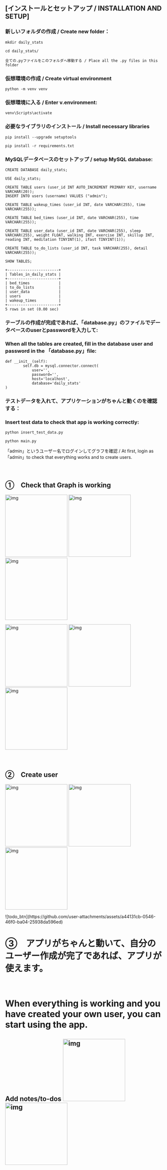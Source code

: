 ## [インストールとセットアップ / INSTALLATION AND SETUP]

### 新しいフォルダの作成 / Create new folder：
```
mkdir daily_stats

cd daily_stats/

全ての.pyファイルをこのフォルダへ移動する / Place all the .py files in this folder
```
### 仮想環境の作成 / Create virtual environment
```
python -m venv venv
```
### 仮想環境に入る / Enter v.environment:
```
venv\Scripts\activate
```
### 必要なライブラリのインストール / Install necessary libraries
```
pip install --upgrade setuptools
```
```
pip install -r requirements.txt
```

### MySQLデータベースのセットアップ / setup MySQL database:
```
CREATE DATABASE daily_stats;

USE daily_stats;

CREATE TABLE users (user_id INT AUTO_INCREMENT PRIMARY KEY, username VARCHAR(20));
INSERT INTO users (username) VALUES ("admin");

CREATE TABLE wakeup_times (user_id INT, date VARCHAR(255), time VARCHAR(255));

CREATE TABLE bed_times (user_id INT, date VARCHAR(255), time VARCHAR(255));

CREATE TABLE user_data (user_id INT, date VARCHAR(255), sleep VARCHAR(255), weight FLOAT, walking INT, exercise INT, skillup INT, reading INT, meditation TINYINT(1), ifast TINYINT(1));

CREATE TABLE to_do_lists (user_id INT, task VARCHAR(255), detail VARCHAR(255));

SHOW TABLES;
```
```
+-----------------------+
| Tables_in_daily_stats |
+-----------------------+
| bed_times             |
| to_do_lists           |
| user_data             |
| users                 |
| wakeup_times          |
+-----------------------+
5 rows in set (0.00 sec)
```

### テーブルの作成が完成であれば、「database.py」のファイルでデータベースのuserとpasswordを入力して:
### When all the tables are created, fill in the database user and password in the 「database.py」file:
```
def __init__(self):
        self.db = mysql.connector.connect(
            user='',
            password='',
            host='localhost',
            database='daily_stats'
) 
```

### テストデータを入れて、アプリケーションがちゃんと動くのを確認する：
### Insert test data to check that app is working correctly:
```
python insert_test_data.py

python main.py
```
「admin」というユーザー名でログインしてグラフを確認 / At first, login as 「admin」to check that everything works and to create users.

<p>
　<h2>①　Check that Graph is working</h2>
  <img src="https://github.com/user-attachments/assets/f0f26812-97d6-4d5a-88d1-d9bd9b5e8d10" alt="img" width="200" height="auto" />
  <img src="https://github.com/user-attachments/assets/d09eb7ad-cb0a-4906-9826-0b2fb8bee66e" alt="img" width="200" height="auto" />
  <img src="https://github.com/user-attachments/assets/d096e0bc-1673-4fc2-8894-43ec1c9b8f7e" alt="img" width="200" height="auto" />
</p>
<p>
  <img src="https://github.com/user-attachments/assets/d3f8b1ab-d128-44d2-ada4-77a9a226ad36" alt="img" width="200" height="auto" />
  <img src="https://github.com/user-attachments/assets/736b28b9-5a7e-4f69-ae3f-012607269439" alt="img" width="200" height="auto" />
  <img src="https://github.com/user-attachments/assets/d580b707-55ae-4469-be77-a22eb3dfcd89" alt="img" width="200" height="auto" />
</p>

<p>
　<h2>②　Create user</h2>
  <img src="https://github.com/user-attachments/assets/fec74d0e-fdd9-4d6c-97ce-720187827dd2" alt="img" width="200" height="auto" />
  <img src="https://github.com/user-attachments/assets/b3f1ba7e-436e-4e3c-9cac-164cbca98379" alt="img" width="200" height="auto" />
  <img src="https://github.com/user-attachments/assets/15608449-e9bf-42a7-851d-74868cd3f491" alt="img" width="200" height="auto" />
</p>
![todo_btn](https://github.com/user-attachments/assets/a44131cb-0546-46f0-ba04-25938da596ed)

<p>
  <h1>③　アプリがちゃんと動いて、自分のユーザー作成が完了であれば、アプリが使えます。</h2>
　<h1> When everything is working and you have created your own user, you can start using the app.</h2>
  <h2> Add notes/to-dos
  <img src="https://github.com/user-attachments/assets/a44131cb-0546-46f0-ba04-25938da596ed" alt="img" width="200" height="auto" />
  <img src="https://github.com/user-attachments/assets/b3f1ba7e-436e-4e3c-9cac-164cbca98379" alt="img" width="200" height="auto" />
</p>

